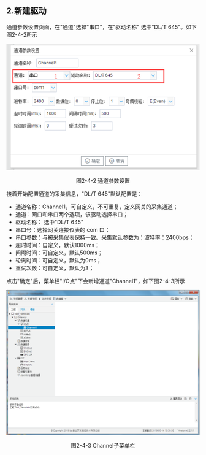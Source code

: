 ## 2.新建驱动

通道参数设置页面，在"通道"选择"串口"，在"驱动名称" 选中"DL/T 645"。如下图2-4-2所示

![](assets/默认采集信息.png)

<center>  图2-4-2 通道参数设置	</center>

接着开始配置通道的采集信息，"DL/T 645"默认配置是：

- 通道名称：Channel1，可自定义，不可重复，定义网关的采集通道；
- 通道：网口和串口两个选项，该驱动选择串口；
- 驱动名称： 选中"DL/T 645"
- 串口号：选择网关连接仪表的 com 口；
- 串口参数：与被采集仪表保持一致。采集默认参数为：波特率：2400bps；
- 超时时间：自定义，默认1000ms； 
- 间隔时间：可自定义，默认500ms；
- 轮询时间：可自定义，默认为0ms；
- 重试次数：可自定义，默认为3；

点击"确定"后，菜单栏"I/O点"下会新增通道"Channel1"，如下图2-4-3所示

![](../../assets/通道创建完成.png)

<center> 图2-4-3 Channel子菜单栏</center>